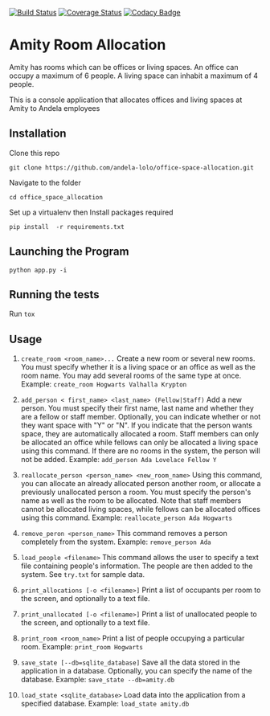 [![Build Status](https://travis-ci.org/andela-lolo/office-space-allocation.svg?branch=dev)](https://travis-ci.org/andela-lolo/office-space-allocation)
[![Coverage Status](https://coveralls.io/repos/github/andela-lolo/office-space-allocation/badge.svg?branch=dev)](https://coveralls.io/github/andela-lolo/office-space-allocation?branch=dev)
[![Codacy Badge](https://api.codacy.com/project/badge/Grade/32d1e69c23fa419083d6fea338af7a7b)](https://www.codacy.com/app/loice-andia/office-space-allocation?utm_source=github.com&amp;utm_medium=referral&amp;utm_content=andela-lolo/office-space-allocation&amp;utm_campaign=Badge_Grade)

# Amity Room Allocation

Amity has rooms which can be offices or living spaces. An office can occupy a maximum of 6 people. A living space can inhabit a maximum of 4 people.

This is a console application that allocates offices and living spaces at Amity to Andela employees

## Installation

Clone this repo 

```
git clone https://github.com/andela-lolo/office-space-allocation.git
```

Navigate to the folder

```cd office_space_allocation```

Set up a virtualenv then Install packages required

```pip install  -r requirements.txt```

## Launching the Program

```python app.py -i```

## Running the tests

Run ``` tox ```


## Usage

1. ```create_room <room_name>...``` Create a new room or several new rooms. You must specify whether it is a living space or an office as well as the room name. You may add several rooms of the same type at once. Example: ``` create_room Hogwarts Valhalla Krypton ```

2. ```add_person < first_name> <last_name> (Fellow|Staff)``` Add a new person. You must specify their first name, last name and whether they are a fellow or staff member. Optionally, you can indicate whether or not they want space with "Y" or "N". If you indicate that the person wants space, they are automatically allocated a room. Staff members can only be allocated an office while fellows can only be allocated a living space using this command. If there are no rooms in the system, the person will not be added. Example: ```add_person Ada Lovelace Fellow Y```

3. ```reallocate_person <person_name> <new_room_name>``` Using this command, you can allocate an already allocated person another room, or allocate a previously unallocated person a room. You must specify the person's name as well as the room to be allocated. Note that staff members cannot be allocated living spaces, while fellows can be allocated offices using this command. Example: ```reallocate_person Ada Hogwarts```

4. ```remove_peron <person_name>``` This command removes a person completely from the system. Example: ```remove_person Ada```

5. ```load_people <filename>``` This command allows the user to specify a text file containing people's information. The people are then added to the system. See ```try.txt``` for sample data.

6. ```print_allocations [-o <filename>]``` Print a list of occupants per room to the screen, and optionally to a text file.

7. ```print_unallocated [-o <filename>]``` Print a list of unallocated people to the screen, and optionally to a text file.

8. ```print_room <room_name>``` Print a list of people occupying a particular room. Example: ```print_room Hogwarts```

9. ```save_state [--db=sqlite_database]``` Save all the data stored in the application in a database. Optionally, you can specify the name of the database. Example: ```save_state --db=amity.db```

10. ```load_state <sqlite_database>``` Load data into the application from a specified database. Example: ```load_state amity.db```

